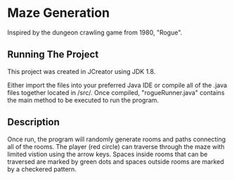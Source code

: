 # Maze Generation

Inspired by the dungeon crawling game from 1980, "Rogue".

## Running The Project

This project was created in JCreator using JDK 1.8.

Either import the files into your preferred Java IDE or compile all of the .java files together located in /src/.
Once compiled, "rogueRunner.java" contains the main method to be executed to run the program.

## Description

Once run, the program will randomly generate rooms and paths connecting all of the rooms. The player (red circle) can traverse through the maze with limited vistion using the arrow keys. Spaces inside rooms that can be traversed are marked by green dots and spaces outside rooms are marked by a checkered pattern.
